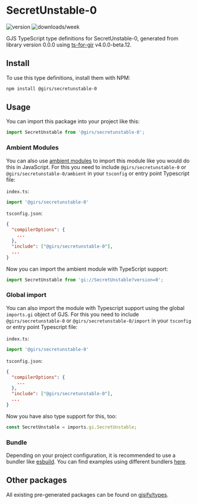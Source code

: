 
# SecretUnstable-0

![version](https://img.shields.io/npm/v/@girs/secretunstable-0)
![downloads/week](https://img.shields.io/npm/dw/@girs/secretunstable-0)


GJS TypeScript type definitions for SecretUnstable-0, generated from library version 0.0.0 using [ts-for-gir](https://github.com/gjsify/ts-for-gir) v4.0.0-beta.12.


## Install

To use this type definitions, install them with NPM:
```bash
npm install @girs/secretunstable-0
```

## Usage

You can import this package into your project like this:
```ts
import SecretUnstable from '@girs/secretunstable-0';
```

### Ambient Modules

You can also use [ambient modules](https://github.com/gjsify/ts-for-gir/tree/main/packages/cli#ambient-modules) to import this module like you would do this in JavaScript.
For this you need to include `@girs/secretunstable-0` or `@girs/secretunstable-0/ambient` in your `tsconfig` or entry point Typescript file:

`index.ts`:
```ts
import '@girs/secretunstable-0'
```

`tsconfig.json`:
```json
{
  "compilerOptions": {
    ...
  },
  "include": ["@girs/secretunstable-0"],
  ...
}
```

Now you can import the ambient module with TypeScript support: 

```ts
import SecretUnstable from 'gi://SecretUnstable?version=0';
```

### Global import

You can also import the module with Typescript support using the global `imports.gi` object of GJS.
For this you need to include `@girs/secretunstable-0` or `@girs/secretunstable-0/import` in your `tsconfig` or entry point Typescript file:

`index.ts`:
```ts
import '@girs/secretunstable-0'
```

`tsconfig.json`:
```json
{
  "compilerOptions": {
    ...
  },
  "include": ["@girs/secretunstable-0"],
  ...
}
```

Now you have also type support for this, too:

```ts
const SecretUnstable = imports.gi.SecretUnstable;
```

### Bundle

Depending on your project configuration, it is recommended to use a bundler like [esbuild](https://esbuild.github.io/). You can find examples using different bundlers [here](https://github.com/gjsify/ts-for-gir/tree/main/examples).

## Other packages

All existing pre-generated packages can be found on [gjsify/types](https://github.com/gjsify/types).

